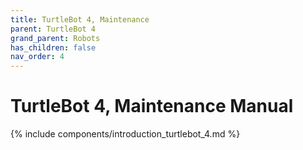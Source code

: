 ```yaml
---
title: TurtleBot 4, Maintenance
parent: TurtleBot 4
grand_parent: Robots
has_children: false
nav_order: 4
---
```


# TurtleBot 4, Maintenance Manual

{% include components/introduction_turtlebot_4.md %}

<!-- TODO -->
